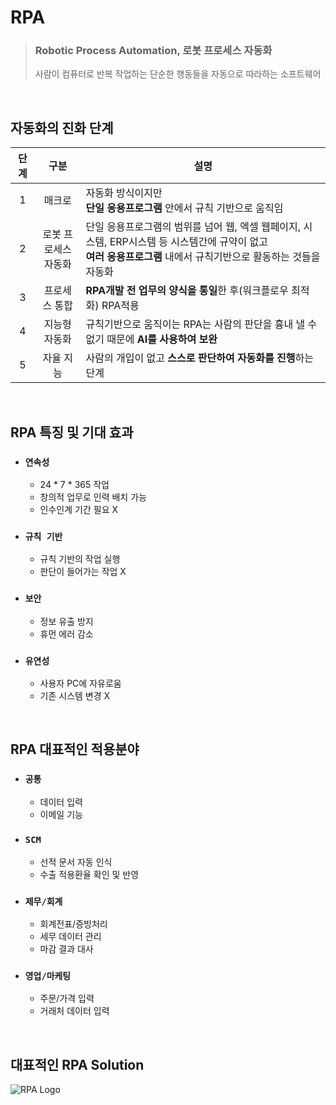 # RPA
> ### Robotic Process Automation, 로봇 프로세스 자동화
> 사람이 컴퓨터로 반복 작업하는 단순한 행동들을 자동으로 따라하는 소프트웨어
 
<br>

## 자동화의 진화 단계

|단계|구분|설명|
|:--:|:--:|--|
|1|매크로|자동화 방식이지만<br>**단일 응용프로그램** 안에서 규칙 기반으로 움직임|
|2|로봇 프로세스<br>자동화|단일 응용프로그램의 범위를 넘어 웹, 엑셀 웹페이지, 시스템, ERP시스템 등 시스템간에 규약이 없고<br> **여러 응용프로그램** 내에서 규칙기반으로 활동하는 것들을 자동화|
|3|프로세스 통합|**RPA개발 전 업무의 양식을 통일**한 후(워크플로우 최적화) RPA적용|
|4|지능형 자동화|규칙기반으로 움직이는 RPA는 사람의 판단을 흉내 낼 수 없기 때문에 **AI를 사용하여 보완**|
|5|자율 지능|사람의 개입이 없고 **스스로 판단하여 자동화를 진행**하는 단계|

<br>

## RPA 특징 및 기대 효과
- ### `연속성`
  - 24 * 7 * 365 작업
  - 창의적 업무로 인력 배치 가능
  - 인수인계 기간 필요 X

- ### `규칙 기반`
  - 규칙 기반의 작업 실행
  - 판단이 들어가는 작업 X
- ### `보안`
  - 정보 유출 방지
  - 휴먼 에러 감소
- ### `유연성`
  - 사용자 PC에 자유로움
  - 기존 시스템 변경 X

<br>

## RPA 대표적인 적용분야
- ### `공통`
  - 데이터 입력
  - 이메일 기능
- ### `SCM`
  - 선적 문서 자동 인식
  - 수출 적용환율 확인 및 반영
- ### `제무/회계`
  - 회계전표/증빙처리
  - 세무 데이터 관리
  - 마감 결과 대사
- ### `영업/마케팅`
  - 주문/가격 입력
  - 거래처 데이터 입력

<br>

## 대표적인 RPA Solution
![RPA Logo](https://mblogthumb-phinf.pstatic.net/MjAyMDA4MjhfMTc1/MDAxNTk4NTg5NzY3MTAx.9mQJUdIvutd1N15mAuLI3q5ORDJm0vidG7YBxecf9Iwg.NN4VuGqVIMISa6X9Fbx8vsmK5QCIsdW6rAXheB6fL7sg.JPEG.timegate100/03_%EB%B9%84%EA%B5%90.jpg?type=w800)
